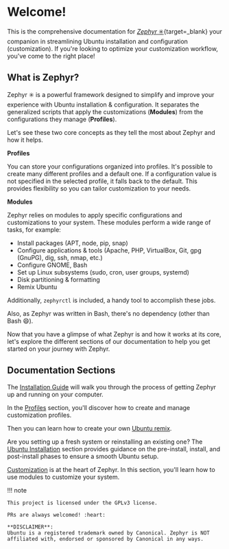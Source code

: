 # Welcome!

This is the comprehensive documentation for [_Zephyr_ :eight_spoked_asterisk:](https://github.com/es-progress/zephyr){target=\_blank} your companion in streamlining Ubuntu installation and configuration (customization).
If you're looking to optimize your customization workflow, you've come to the right place!

## What is Zephyr?

Zephyr :eight_spoked_asterisk: is a powerful framework designed to simplify and improve your experience with Ubuntu installation & configuration.
It separates the generalized scripts that apply the customizations (**Modules**) from the configurations they manage (**Profiles**).

Let's see these two core concepts as they tell the most about Zephyr and how it helps.

**Profiles**

You can store your configurations organized into profiles.
It's possible to create many different profiles and a default one.
If a configuration value is not specified in the selected profile, it falls back to the default.
This provides flexibility so you can tailor customization to your needs.

**Modules**

Zephyr relies on modules to apply specific configurations and customizations to your system.
These modules perform a wide range of tasks, for example:

-   Install packages (APT, node, pip, snap)
-   Configure applications & tools (Apache, PHP, VirtualBox, Git, gpg (GnuPG), dig, ssh, nmap, etc.)
-   Configure GNOME, Bash
-   Set up Linux subsystems (sudo, cron, user groups, systemd)
-   Disk partitioning & formatting
-   Remix Ubuntu

Additionally, `zephyrctl` is included, a handy tool to accomplish these jobs.

Also, as Zephyr was written in Bash, there's no dependency (other than Bash :smile:).

Now that you have a glimpse of what Zephyr is and how it works at its core, let's explore the different sections of our documentation to help you get started on your journey with Zephyr.

## Documentation Sections

The [Installation Guide](install.md) will walk you through the process of getting Zephyr up and running on your computer.

In the [Profiles](profiles.md) section, you'll discover how to create and manage customization profiles.

Then you can learn how to create your own [Ubuntu remix](remix.md).

Are you setting up a fresh system or reinstalling an existing one?
The [Ubuntu Installation](ubuntu.md) section provides guidance on the pre-install, install, and post-install phases to ensure a smooth Ubuntu setup.

[Customization](customize.md) is at the heart of Zephyr.
In this section, you'll learn how to use modules to customize your system.

!!! note

    This project is licensed under the GPLv3 license.

    PRs are always welcomed! :heart:

    **DISCLAIMER**:
    Ubuntu is a registered trademark owned by Canonical. Zephyr is NOT affiliated with, endorsed or sponsored by Canonical in any ways.
